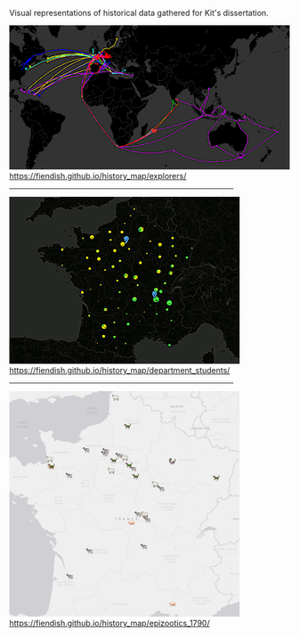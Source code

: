 Visual representations of historical data gathered for Kit's dissertation.

<a href="https://fiendish.github.io/history_map/explorers/"><img src="res/explorers.png"><br>
https://fiendish.github.io/history_map/explorers/</a>

<hr width="80%">

<a href="https://fiendish.github.io/history_map/department_students/"><img src="res/department_students.png"><br>
https://fiendish.github.io/history_map/department_students/</a>

<hr width="80%">

<a href="https://fiendish.github.io/history_map/epizootics_1790/"><img src="res/epizootics_1790.png"><br>
https://fiendish.github.io/history_map/epizootics_1790/</a>
